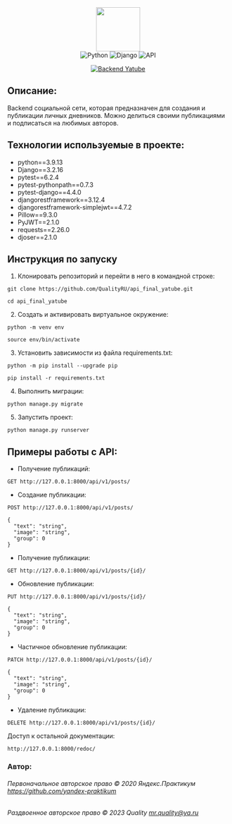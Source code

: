 <div id="header" align="center">
  <img src="https://media.giphy.com/media/M9gbBd9nbDrOTu1Mqx/giphy.gif" width="100"/>
</div>
<div id="badges" align="center">
  <img src="https://img.shields.io/badge/Python-blue?style=for-the-badge&logo=python&logoColor=yellow" alt="Python"/>
  <img src="https://img.shields.io/badge/Django-dark_green?style=for-the-badge&logo=django&logoColor=white" alt="Django"/>
  <img src="https://img.shields.io/badge/API-blue?style=for-the-badge&logo=API&logoColor=white" alt="API"/>

<a href="https://git.io/typing-svg"><img src="https://readme-typing-svg.herokuapp.com?font=Fira+Code&size=25&pause=500&color=F70000&center=true&vCenter=true&width=435&lines=Backend+Yatube" alt="Backend Yatube" /></a>
</div>


## Описание:
Backend социальной сети, которая предназначен для создания и публикации личных дневников. Можно делиться своими публикациями и подписаться на любимых авторов.

## Технологии используемые в проекте:
- python==3.9.13
- Django==3.2.16
- pytest==6.2.4
- pytest-pythonpath==0.7.3
- pytest-django==4.4.0
- djangorestframework==3.12.4
- djangorestframework-simplejwt==4.7.2
- Pillow==9.3.0
- PyJWT==2.1.0
- requests==2.26.0
- djoser==2.1.0

## Инструкция по запуску

1) Клонировать репозиторий и перейти в него в командной строке:

```
git clone https://github.com/QualityRU/api_final_yatube.git
```

```
cd api_final_yatube
```

2) Cоздать и активировать виртуальное окружение:

```
python -m venv env
```

```
source env/bin/activate
```

3) Установить зависимости из файла requirements.txt:

```
python -m pip install --upgrade pip
```

```
pip install -r requirements.txt
```

4) Выполнить миграции:

```
python manage.py migrate
```

5) Запустить проект:

```
python manage.py runserver
```

## Примеры работы с API:

- Получение публикаций:
```
GET http://127.0.0.1:8000/api/v1/posts/
```
- Создание публикации:
```
POST http://127.0.0.1:8000/api/v1/posts/
```
```
{
  "text": "string",
  "image": "string",
  "group": 0
}
```
- Получение публикации:
```
GET http://127.0.0.1:8000/api/v1/posts/{id}/
```
- Обновление публикации:
```
PUT http://127.0.0.1:8000/api/v1/posts/{id}/
```
```
{
  "text": "string",
  "image": "string",
  "group": 0
}
```
- Частичное обновление публикации:
```
PATCH http://127.0.0.1:8000/api/v1/posts/{id}/
```
```
{
  "text": "string",
  "image": "string",
  "group": 0
}
```
- Удаление публикации:
```
DELETE http://127.0.0.1:8000/api/v1/posts/{id}/
```

Доступ к остальной документации:
```
http://127.0.0.1:8000/redoc/
```

### Автор:
###### Первоначальное авторское право © 2020 Яндекс.Практикум <https://github.com/yandex-praktikum>
###### Раздвоенное авторское право © 2023 Quality <mr.quality@ya.ru>